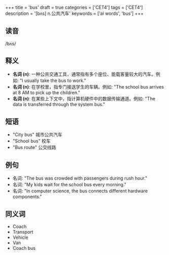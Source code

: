 +++
title = 'bus'
draft = true
categories = ['CET4']
tags = ['CET4']
description = '[bʌs] n.公共汽车'
keywords = ['ai words', 'bus']
+++

## 读音
/bʌs/

## 释义
- **名词 (n)**: 一种公共交通工具，通常指有多个座位、能载客量较大的汽车。例如: "I usually take the bus to work."
- **名词 (n)**: 在学校里，指专门接送学生的车辆。例如: "The school bus arrives at 8 AM to pick up the children."
- **名词 (n)**: 在某些上下文中，指计算机硬件中的数据传输通道。例如: "The data is transferred through the system bus."

## 短语
- "City bus" 城市公共汽车
- "School bus" 校车
- "Bus route" 公交线路

## 例句
- 名词: "The bus was crowded with passengers during rush hour."
- 名词: "My kids wait for the school bus every morning."
- 名词: "In computer science, the bus connects different hardware components."

## 同义词
- Coach
- Transport
- Vehicle
- Van
- Coach bus

